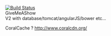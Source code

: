 [![Build Status](https://travis-ci.org/ogdabou/givemeashow.svg?branch=master)](https://travis-ci.org/ogdabou/givemeashow)  
GiveMeAShow  
V2 with database/tomcat/angularJS/bower etc...

CoralCache ? 
http://www.coralcdn.org/
